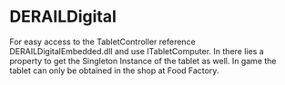 # DERAILDigital

For easy access to the TabletController reference DERAILDigitalEmbedded.dll and use ITabletComputer.
In there lies a property to get the Singleton Instance of the tablet as well.
In game the tablet can only be obtained in the shop at Food Factory. 
